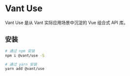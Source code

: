 # Vant Use

Vant Use 是从 Vant 实际应用场景中沉淀的 Vue 组合式 API 库。

## 安装

```bash
# 通过 npm 安装
npm i @vant/use -S

# 通过 yarn 安装
yarn add @vant/use
```
